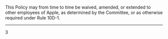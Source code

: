 This Policy may from time to time be waived, amended, or extended to other employees
of Apple, as determined by the Committee, or as otherwise required under Rule 10D-1.

***

3